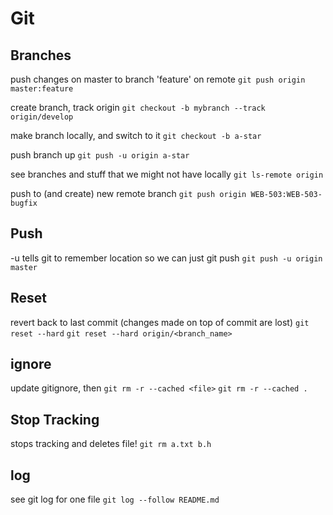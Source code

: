 # Git

## Branches

push changes on master to branch 'feature' on remote
`git push origin master:feature`

create branch, track origin
`git checkout -b mybranch --track origin/develop`

make branch locally, and switch to it
`git checkout -b a-star`

push branch up
`git push -u origin a-star`

see branches and stuff that we might not have locally
`git ls-remote origin`

push to (and create) new remote branch
`git push origin WEB-503:WEB-503-bugfix`

## Push

-u tells git to remember location so we can just git push
`git push -u origin master`

## Reset

revert back to last commit (changes made on top of commit are lost)
`git reset --hard`
`git reset --hard origin/<branch_name>`

## ignore

update gitignore, then
`git rm -r --cached <file>`
`git rm -r --cached .`

## Stop Tracking

stops tracking and deletes file!
`git rm a.txt b.h`

## log

see git log for one file
`git log --follow README.md`
